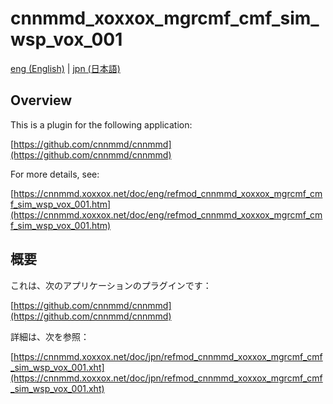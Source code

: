 # cnnmmd_xoxxox_mgrcmf_cmf_sim_wsp_vox_001

[eng (English)](#Overview) | [jpn (日本語)](#概要)

## Overview

This is a plugin for the following application:

[https://github.com/cnnmmd/cnnmmd](https://github.com/cnnmmd/cnnmmd)

For more details, see:

[https://cnnmmd.xoxxox.net/doc/eng/refmod_cnnmmd_xoxxox_mgrcmf_cmf_sim_wsp_vox_001.htm](https://cnnmmd.xoxxox.net/doc/eng/refmod_cnnmmd_xoxxox_mgrcmf_cmf_sim_wsp_vox_001.htm)

## 概要

これは、次のアプリケーションのプラグインです：

[https://github.com/cnnmmd/cnnmmd](https://github.com/cnnmmd/cnnmmd)

詳細は、次を参照：

[https://cnnmmd.xoxxox.net/doc/jpn/refmod_cnnmmd_xoxxox_mgrcmf_cmf_sim_wsp_vox_001.xht](https://cnnmmd.xoxxox.net/doc/jpn/refmod_cnnmmd_xoxxox_mgrcmf_cmf_sim_wsp_vox_001.xht)